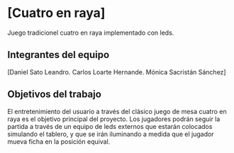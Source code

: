 # [Cuatro en raya]
Juego tradicionel cuatro en  raya  implementado con leds.
## Integrantes del equipo

[Daniel Sato Leandro. 
Carlos Loarte  Hernande.
Mónica Sacristán Sánchez]
## Objetivos del trabajo

El entretenimiento del usuario a través del clásico juego de mesa cuatro en raya es el objetivo principal del proyecto.
Los jugadores podrán seguir la partida a través de un equipo de leds externos que estarán colocados simulando el tablero, y que se irán iluminando a medida que el jugador mueva ficha en la posición equival.
